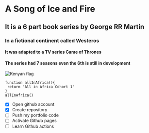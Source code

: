 # A Song of Ice and Fire
## It is a 6 part book series by George RR Martin
### In a fictional continent called Westeros
#### It was adapted to a TV series Game of Thrones
#### The series had 7 seasons even the 6th is still in development
![Kenyan flag](https://flagsapi.com/KE/flat/64.png)

```
function allInAfrica(){
 return "All in Africa Cohort 1"
}
allInAfrica()

```

- [x] Open github account
- [x] Create repository
- [ ] Push my portfolio code
- [ ] Activate Github pages
- [ ] Learn Github actions
